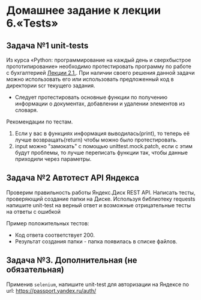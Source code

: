 Домашнее задание к лекции 6.«Tests»
===================================

Задача №1 unit-tests
--------------------
Из курса «Python: программирование на каждый день и сверхбыстрое прототипирование» необходимо протестировать программу по работе с бухгалтерией [Лекции 2.1.](src/app.py).
При наличии своего решения данной задачи можно использовать его или использовать предложенный код в директории scr текущего задания.

+ Следует протестировать основные функции по получению информации о документах, добавлении и удалении элементов из словаря.

Рекомендации по тестам.

1. Если у вас в функциях информация выводилась(print), то теперь её лучше возвращать(return) чтобы можно было протестировать.
2. input можно "замокать" с помощью unittest.mock.patch, если с этим будут проблемы, то лучше переписать функции так, чтобы данные приходили через параметры.

Задача №2 Автотест API Яндекса
------------------------------

Проверим правильность работы Яндекс.Диск REST API. Написать тесты, проверяющий создание папки на Диске.
Используя библиотеку requests напишите unit-test на верный ответ и возможные отрицательные тесты на ответы с ошибкой

Пример положительных тестов:

+ Код ответа соответствует 200.
+ Результат создания папки - папка появилась в списке файлов.

Задача №3. Дополнительная (не обязательная)
-------------------------------------------
Применив `selenium`, напишите unit-test для авторизации на Яндексе по url: https://passport.yandex.ru/auth/
